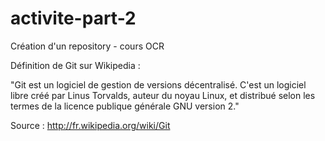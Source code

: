 ﻿# activite-part-2
Création d'un repository - cours OCR

Définition de Git sur Wikipedia : 

"Git est un logiciel de gestion de versions décentralisé. C'est un logiciel libre créé par Linus Torvalds, auteur du noyau Linux, et distribué selon les termes de la licence publique générale GNU version 2."

Source : http://fr.wikipedia.org/wiki/Git

